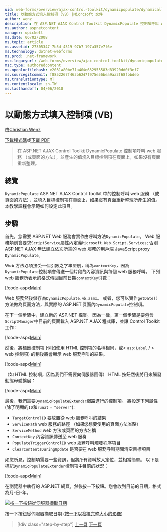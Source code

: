 ```yaml
---
uid: web-forms/overview/ajax-control-toolkit/dynamicpopulate/dynamically-populating-a-control-vb
title: 以動態方式填入控制項 (VB) |Microsoft 文件
author: wenz
description: 在 ASP.NET AJAX Control Toolkit DynamicPopulate 控制項呼叫 web 服務 （或頁面的方法），並產生的值填入目標上的控制項 t...
ms.author: aspnetcontent
manager: wpickett
ms.date: 06/02/2008
ms.topic: article
ms.assetid: 27305347-7b5d-4519-97b7-197a357e7f6e
ms.technology: dotnet-webforms
ms.prod: .net-framework
msc.legacyurl: /web-forms/overview/ajax-control-toolkit/dynamicpopulate/dynamically-populating-a-control-vb
msc.type: authoredcontent
ms.openlocfilehash: e2031a80be71a406e632955583d83920dd0f3ef7
ms.sourcegitcommit: f8852267f463b62d7f975e56bea9aa3f68fbbdeb
ms.translationtype: MT
ms.contentlocale: zh-TW
ms.lasthandoff: 04/06/2018
---
```

<a name="dynamically-populating-a-control-vb"></a>以動態方式填入控制項 (VB)
====================
由[Christian Wenz](https://github.com/wenz)

[下載程式碼](http://download.microsoft.com/download/d/8/f/d8f2f6f9-1b7c-46ad-9252-e1fc81bdea3e/dynamicpopulate0.vb.zip)或[下載 PDF](http://download.microsoft.com/download/b/6/a/b6ae89ee-df69-4c87-9bfb-ad1eb2b23373/dynamicpopulate0VB.pdf)

> 在 ASP.NET AJAX Control Toolkit DynamicPopulate 控制項呼叫 web 服務 （或頁面的方法），並產生的值填入目標控制項在頁面上，如果沒有頁面重新整理。


## <a name="overview"></a>總覽

`DynamicPopulate` ASP.NET AJAX Control Toolkit 中的控制呼叫 web 服務 （或頁面的方法），並填入目標控制項在頁面上，如果沒有頁面重新整理所產生的值。 本教學課程會示範如何設定此項目。

## <a name="steps"></a>步驟

首先，您需要 ASP.NET Web 服務會實作由呼叫方法`DynamicPopulate`。 Web 服務類別會要求`ScriptService`屬性內定義`Microsoft.Web.Script.Services`; 否則 ASP.NET AJAX 無法建立依次所需的 web 服務的用戶端 JavaScript proxy `DynamicPopulate`。

Web 方法必須接受一個引數之字串型別，稱為`contextKey`，因為`DynamicPopulate`控制項會傳送一個片段的內容資訊與每個 web 服務呼叫。 下列 web 服務所表示的格式傳回目前日期`contextKey`引數：

[!code-aspx[Main](dynamically-populating-a-control-vb/samples/sample1.aspx)]

Web 服務然後儲存為`DynamicPopulate.vb.asmx`。 或者，您可以實作`getDate()`方法做為頁面方法，與實際的 ASP.NET 頁面內`DynamicPopulate`控制項。

在下一個步驟中，建立新的 ASP.NET 檔案。 因為一律，第一個步驟是要包含`ScriptManager`中目前的頁面載入 ASP.NET AJAX 程式庫，並讓 Control Toolkit 工作：

[!code-aspx[Main](dynamically-populating-a-control-vb/samples/sample2.aspx)]

然後，將標籤控制項 (例如使用 HTML 控制項的名稱相同，或&lt; `asp:Label`  / &gt; web 控制項) 的稍後將會顯示 web 服務呼叫的結果。

[!code-aspx[Main](dynamically-populating-a-control-vb/samples/sample3.aspx)]

（如 HTML 控制項，因為我們不需要向伺服器回傳） HTML 按鈕然後將用來觸發動態母體擴展：

[!code-aspx[Main](dynamically-populating-a-control-vb/samples/sample4.aspx)]

最後，我們需要`DynamicPopulateExtender`網路進行的控制項。 將設定下列屬性 (除了明顯的`ID`和`runat` = `"server"`):

- `TargetControlID` 要放置從 web 服務呼叫的結果
- `ServicePath` web 服務的路徑 （如果您想要使用的頁面方法省略）
- `ServiceMethod` web 方法或頁面的方法名稱
- `ContextKey` 內容資訊傳送至 web 服務
- `PopulateTriggerControlID` web 服務呼叫觸發程序項目
- `ClearContentsDuringUpdate` 是否要在 web 服務呼叫期間清空目標項目

如您所見，控制項需要一些資訊，但將所有資料放入定位，並相當簡單。 以下是標記`DynamicPopulateExtender`控制項中目前的狀況：

[!code-aspx[Main](dynamically-populating-a-control-vb/samples/sample5.aspx)]

在瀏覽器中執行的 ASP.NET 網頁，然後按一下按鈕。您會收到目前的日期，格式為月-日-年。


[![按一下按鈕從伺服器擷取日期](dynamically-populating-a-control-vb/_static/image2.png)](dynamically-populating-a-control-vb/_static/image1.png)

按一下按鈕從伺服器擷取日期 ([按一下以檢視完整大小的影像](dynamically-populating-a-control-vb/_static/image3.png))

> [!div class="step-by-step"]
> [上一頁](using-dynamicpopulate-with-a-user-control-and-javascript-cs.md)
> [下一頁](dynamically-populating-a-control-using-javascript-code-vb.md)
